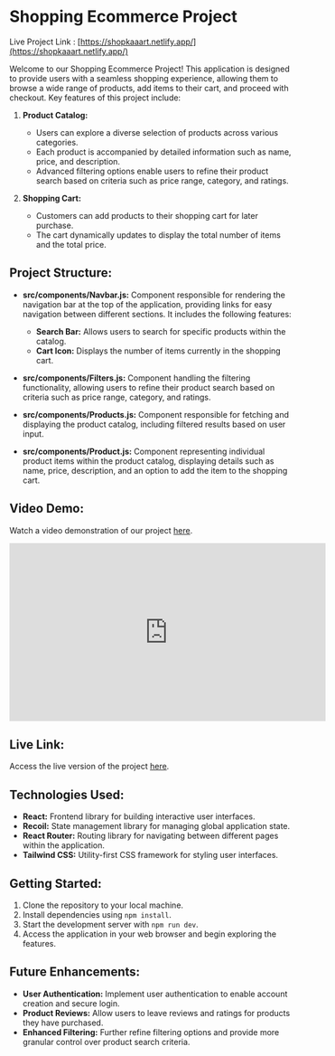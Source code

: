 # Shopping Ecommerce Project

Live Project Link : [https://shopkaaart.netlify.app/](https://shopkaaart.netlify.app/)

Welcome to our Shopping Ecommerce Project! This application is designed to provide users with a seamless shopping experience, allowing them to browse a wide range of products, add items to their cart, and proceed with checkout. Key features of this project include:

1. **Product Catalog:**
   - Users can explore a diverse selection of products across various categories.
   - Each product is accompanied by detailed information such as name, price, and description.
   - Advanced filtering options enable users to refine their product search based on criteria such as price range, category, and ratings.

2. **Shopping Cart:**
   - Customers can add products to their shopping cart for later purchase.
   - The cart dynamically updates to display the total number of items and the total price.

## Project Structure:

- **src/components/Navbar.js:** Component responsible for rendering the navigation bar at the top of the application, providing links for easy navigation between different sections. It includes the following features:
   - **Search Bar:** Allows users to search for specific products within the catalog.
   - **Cart Icon:** Displays the number of items currently in the shopping cart.

- **src/components/Filters.js:** Component handling the filtering functionality, allowing users to refine their product search based on criteria such as price range, category, and ratings.

- **src/components/Products.js:** Component responsible for fetching and displaying the product catalog, including filtered results based on user input.

- **src/components/Product.js:** Component representing individual product items within the product catalog, displaying details such as name, price, description, and an option to add the item to the shopping cart.

## Video Demo:

Watch a video demonstration of our project [here](https://github.com/akshaydhayal/Ecommerce-App/blob/main/Project%20Demo.webm).
<iframe width="560" height="315" src="https://www.youtube.com/embed/YbdpTitbytE" frameborder="0" allowfullscreen></iframe>


## Live Link:

Access the live version of the project [here](link_to_live_project).

## Technologies Used:

- **React:** Frontend library for building interactive user interfaces.
- **Recoil:** State management library for managing global application state.
- **React Router:** Routing library for navigating between different pages within the application.
- **Tailwind CSS:** Utility-first CSS framework for styling user interfaces.

## Getting Started:

1. Clone the repository to your local machine.
2. Install dependencies using `npm install`.
3. Start the development server with `npm run dev`.
4. Access the application in your web browser and begin exploring the features.

## Future Enhancements:

- **User Authentication:** Implement user authentication to enable account creation and secure login.
- **Product Reviews:** Allow users to leave reviews and ratings for products they have purchased.
- **Enhanced Filtering:** Further refine filtering options and provide more granular control over product search criteria.
